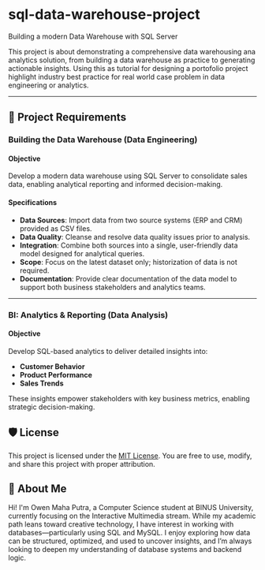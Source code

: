 # sql-data-warehouse-project
Building a modern Data Warehouse with SQL Server  

This project is about demonstrating a comprehensive data warehousing ana analytics solution, from building a data warehouse as practice to generating actionable insights. Using this as tutorial for 
designing a portofolio project highlight industry best practice for real world case problem in data engineering or analytics.

---

## 🚀 Project Requirements

### Building the Data Warehouse (Data Engineering)

#### Objective
Develop a modern data warehouse using SQL Server to consolidate sales data, enabling analytical reporting and informed decision-making.

#### Specifications
- **Data Sources**: Import data from two source systems (ERP and CRM) provided as CSV files.
- **Data Quality**: Cleanse and resolve data quality issues prior to analysis.
- **Integration**: Combine both sources into a single, user-friendly data model designed for analytical queries.
- **Scope**: Focus on the latest dataset only; historization of data is not required.
- **Documentation**: Provide clear documentation of the data model to support both business stakeholders and analytics teams.

---

### BI: Analytics & Reporting (Data Analysis)

#### Objective
Develop SQL-based analytics to deliver detailed insights into:
- **Customer Behavior**
- **Product Performance**
- **Sales Trends**

These insights empower stakeholders with key business metrics, enabling strategic decision-making.  

## 🛡️ License

This project is licensed under the [MIT License](LICENSE). You are free to use, modify, and share this project with proper attribution.

## 🌟 About Me

Hi! I'm Owen Maha Putra, a Computer Science student at BINUS University, currently focusing on the Interactive Multimedia stream. While my academic path leans toward creative technology, I have interest in working with databases—particularly using SQL and MySQL. I enjoy exploring how data can be structured, optimized, and used to uncover insights, and I’m always looking to deepen my understanding of database systems and backend logic.
